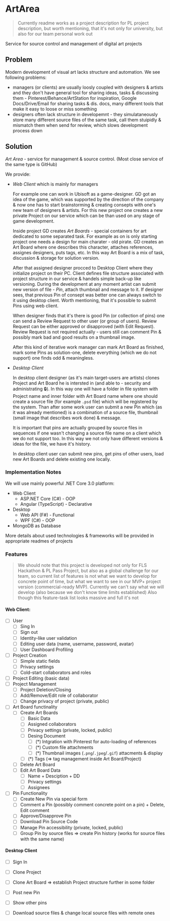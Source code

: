 # ArtArea

> Currently readme works as a project description for PL project description, but worth mentioning, that it's not only for university, but also for our team personal work out

Service for source control and management of digital art projects

## Problem

Modern development of visual art lacks structure and automation. We see following problems:
- managers (or clients) are usually loosly coupled with designers & artists and they don't have general tool for sharing ideas, tasks & discussing them - Pinterest/Behance/ArtStation for inspiration, Google Docs/Drive/Email for sharing tasks & dis. docs, many different tools that make it easy to loose or miss something
- designers often lack structure in developemnt - they simulataneously store many different source files of the same task, call them stuipidly & mismatch them when send for review, which slows development process down

## Solution

_Art Area_ - service for management & source control. (Most close service of the same type is GitHub) 

We provide: 
- _Web Client_ which is mainly for managers

   For example one can work in Ubisoft as a game-designer. GD got an idea of the game, which was supported by the direction of the company & now one has to start brainstorming & creating consepts with one's new team of designers & artists. For this new project one creates a new private Project on our service which can be than used on any stage of game development. 
   
   Inside project GD creates _Art Boards_ - special containers for art dedicated to some separated task. For example as on is only starting project one needs a design for main charater - old pirate. GD creates an Art Board where one describes this character, attaches references, assignes designers, puts tags, etc. In this way Art Board is a mix of task, discussion & storage for solution version.
   
   After that assigned designer procced to Desktop Client where they initialize project on their PC. Client defines file structure associated with project structure in our service & handels simple back-up like versioning. During the development at any moment artist can submit new version of file - _Pin_, attach thumbnail and message to it. If designer sees, that previous Pin of consept was better one can always switch to it using desktop client. Worth mentioning, that it's possible to submit Pins using web client.
   
   When designer finds that it's there is good Pin (or collection of pins) one can send a Review Request to other user (or group of users). Review Request can be either approved or disapproved (with Edit Request). Review Request is not required actually - users still can comment Pin & possibly mark bad and good results on a thumbnail image.
   
   After this kind of iterative work manager can mark Art Board as finished, mark some Pins as solution-one, delete everything (which we do not support) one finds odd & meaningless.
   
- _Desktop Client_

   In desktop client designer (as it's main target-users are artists) clones Project and Art Board he is intersted in (and able to - security and administrating :lock:). In this way one will have a folder in file system with Project name and inner folder with Art Board name where one should create a source file (for example `.psd` file) which will be registered by the system. Than after some work user can submit a new Pin which (as it was already mentioned) is a combination of a source file, thumbnail (small image that describes work done) & message.
   
   It is important that pins are actually grouped by source files in sequences if one wasn't changing a source file name on a client which we do not support too. In this way we not only have different versions & ideas for the file, we have it's history.
   
   In desktop client user can submit new pins, get pins of other users, load new Art Boards and delete existing one locally.
   
### Implementation Notes

We will use mainly powerful .NET Core 3.0 platform:

- Web Client
   - ASP.NET Core (C#) - OOP
   - Angular (TypeScript) - Declarative
- Desktop
   - Web API (F#) - Functional
   - WPF (C#) - OOP
- MongoDB as Database

More details about used technologies & frameworks will be provided in appropriate readmes of projects

### Features

> We should note that this project is developed not only for FLS Hackathon & PL Pass Project, but also as a global challenge for our team, so current list of features is not what we want to develop for concrete point of time, but what we want to see in our MVP+ project version (commercial-ready MVP). Currently we can't say what we will develop (also because we don't know time limits established)
> Also though this feature-task list looks massive and full it's not


#### Web Client:

- [ ] User
   - [ ] Sing In
   - [ ] Sign out
   - [ ] Identity-like user validation
   - [ ] Editing user data (name, username, password, avatar)
   - [ ] User Dashboard Profiling
- [ ] Project Creation
   - [ ] Simple static fields
   - [ ] Privacy settings
   - [ ] Cold-start collaborators and roles
- [ ] Project Editing (basic data)
- [ ] Project Management
   - [ ] Project Deletion/Closing
   - [ ] Add/Remove/Edit role of collaborator
   - [ ] Change privacy of project (private, public)
- [ ] Art Board functinality
   - [ ] Create Art Boards
      - [ ] Basic Data
      - [ ] Assigned collaborators 
      - [ ] Privacy settings (private, locked, public)
      - [ ] Desing Document
         - [ ] (*) Intgration with Pinterest for auto-loading of references
         - [ ] (*) Custom file attachments
         - [ ] (*) Thumbnail images (`.png`/`.jpeg`/`.gif`) attacments & display
      - [ ] (*) Tags (=> tag management inside Art Board/Project)
   - [ ] Delete Art Board
   - [ ] Edit Art Board Data
      - [ ] Name + Desciption + DD
      - [ ] Privacy settings
      - [ ] Assignees
- [ ] Pin Functionality
   - [ ] Create New Pin via special form
   - [ ] Comment a Pin (possibly comment concrete point on a pin) + Delete, Edit comment
   - [ ] Approve/Disapprove Pin
   - [ ] Download Pin Source Code
   - [ ] Manage Pin accessibility (private, locked, public)
   - [ ] Group Pin by source files => create Pin history (works for source files with the same name)
   
#### Desktop Client
   
   - [ ] Sign In
   - [ ] Clone Project 
   - [ ] Clone Art Board => establish Project structure further in some folder
   - [ ] Post new Pin
   - [ ] Show other pins
   - [ ] Download source files & change local source files with remote ones
   
   


